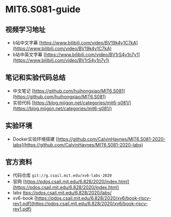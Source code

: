 # MIT6.S081-guide

## 视频学习地址
- b站中文字幕  [https://www.bilibili.com/video/BV19k4y1C7kA](https://www.bilibili.com/video/BV19k4y1C7kA)
- b站中英文字幕  [https://www.bilibili.com/video/BV1rS4y1n7y1](https://www.bilibili.com/video/BV1rS4y1n7y1)

## 笔记和实验代码总结
- 中文笔记 [https://github.com/huihongxiao/MIT6.S081](https://github.com/huihongxiao/MIT6.S081)  
- 实验代码 [https://blog.miigon.net/categories/mit6-s081/](https://blog.miigon.net/categories/mit6-s081/)

## 实验环境
- Docker实验环境搭建 [https://github.com/CalvinHaynes/MIT6.S081-2020-labs](https://github.com/CalvinHaynes/MIT6.S081-2020-labs)

## 官方资料
- 代码仓库 `git://g.csail.mit.edu/xv6-labs-2020`
- 官网 [https://pdos.csail.mit.edu/6.828/2020/index.html](https://pdos.csail.mit.edu/6.828/2020/index.html)
- labs [ttps://pdos.csail.mit.edu/6.828/2020/labs/](https://pdos.csail.mit.edu/6.828/2020/labs/)
- xv6-book [https://pdos.csail.mit.edu/6.828/2020/xv6/book-riscv-rev1.pdf](https://pdos.csail.mit.edu/6.828/2020/xv6/book-riscv-rev1.pdf)
